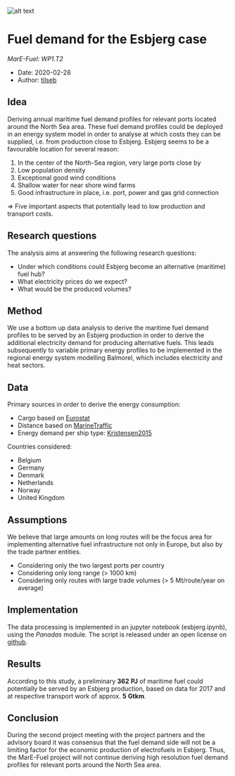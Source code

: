 ![alt text](https://avatars0.githubusercontent.com/u/60004912?s=200&v=4 "MarE-Fuel logo")

# Fuel demand for the Esbjerg case

*MarE-Fuel: WP1.T2*

- Date: 2020-02-28
- Author: [tilseb](mailto:tilseb@dtu.dk)


## Idea
Deriving annual maritime fuel demand profiles for relevant ports located around the North Sea area. These fuel demand profiles could be deployed in an energy system model in order to analyse at which costs they can be supplied, i.e. from production close to Esbjerg. Esbjerg seems to be a favourable location for several reason:

1. In the center of the North-Sea region, very large ports close by
2. Low population density
3. Exceptional good wind conditions
4. Shallow water for near shore wind farms
5. Good infrastructure in place, i.e. port, power and gas grid connection

=> Five important aspects that potentially lead to low production and transport costs.

## Research questions
The analysis aims at answering the following research questions:
- Under which conditions could Esbjerg become an alternative (maritime) fuel hub?
- What electricity prices do we expect?
- What would be the produced volumes?

## Method
We use a bottom up data analysis to derive the maritime fuel demand profiles to be served by an Esbjerg production in order to derive the additional electricity demand for producing alternative fuels. This leads subsequently to variable primary energy profiles to be implemented in the regional energy system modelling Balmorel, which includes electricity and heat sectors.


## Data
Primary sources in order to derive the energy consumption:
- Cargo based on [Eurostat](https://ec.europa.eu/eurostat/data/database)
- Distance based on [MarineTraffic](https://www.marinetraffic.com/en/ais/home/centerx:-12.0/centery:25.0/zoom:4)
- Energy demand per ship type: [Kristensen2015](https://www.danishshipping.dk/en/policy/klimapolitik/beregningsvaerktoejer/download/Basic_Model_Linkarea_Link/806/energy-demand-and-emissions-of-marine-engines-september-2015.pdf)

Countries considered:
- Belgium
- Germany
- Denmark
- Netherlands
- Norway
- United Kingdom

## Assumptions
We believe that large amounts on long routes will be the focus area for implementing alternative fuel infrastructure not only in Europe, but also by the trade partner entities.

- Considering only the two largest ports per country
- Considering only long range (> 1000 km)
- Considering only routes with large trade volumes (> 5 Mt/route/year on average)


## Implementation
The data processing is implemented in an jupyter notebook (esbjerg.ipynb), using the *Panadas* module. The script is released under an open license on [github](https://github.com/mare-fuel/esbjerg_demand).

## Results

According to this study, a preliminary __362__ __PJ__ of maritime fuel could potentially be served by an Esbjerg production, based on data for 2017 and at respective transport work of approx. __5__ __Gtkm__.

## Conclusion
During the second project meeting with the project partners and the advisory board it was consensus that the fuel demand side will not be a limiting factor for the economic production of electrofuels in Esbjerg. Thus, the MarE-Fuel project will not continue deriving high resolution fuel demand profiles for relevant ports around the North Sea area.
